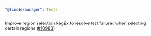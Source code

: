 ```yaml
---
"@linode/manager": Tests
---
```


Improve region selection RegEx to resolve test failures when selecting certain regions ([#10983](https://github.com/linode/manager/pull/10983))
